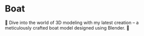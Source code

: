 # Boat
🚤 Dive into the world of 3D modeling with my latest creation – a meticulously crafted boat model designed using Blender. 🌊
